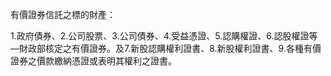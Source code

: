 有價證券信託之標的財產：

1.政府債券、2.公司股票、3.公司債券、4.受益憑證、5.認購權證、6.認股權證等—財政部核定之有價證券。及7.新股認購權利證書、8.新股權利證書、9.各種有價證券之價款繳納憑證或表明其權利之證書。
